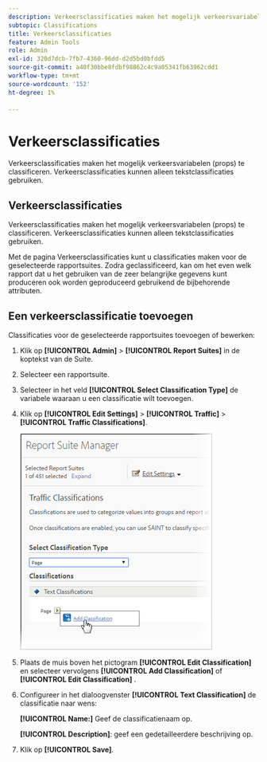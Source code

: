 ```yaml
---
description: Verkeersclassificaties maken het mogelijk verkeersvariabelen (props) te classificeren. Verkeersclassificaties kunnen alleen tekstclassificaties gebruiken.
subtopic: Classifications
title: Verkeersclassificaties
feature: Admin Tools
role: Admin
exl-id: 320d7dcb-7fb7-4360-96dd-d2d5bd0bfdd5
source-git-commit: a40f30bbe8fdbf98862c4c9a05341fb63962cdd1
workflow-type: tm+mt
source-wordcount: '152'
ht-degree: 1%

---
```


# Verkeersclassificaties

Verkeersclassificaties maken het mogelijk verkeersvariabelen (props) te classificeren. Verkeersclassificaties kunnen alleen tekstclassificaties gebruiken.

## Verkeersclassificaties

Verkeersclassificaties maken het mogelijk verkeersvariabelen (props) te classificeren. Verkeersclassificaties kunnen alleen tekstclassificaties gebruiken.

Met de pagina Verkeersclassificaties kunt u classificaties maken voor de geselecteerde rapportsuites. Zodra geclassificeerd, kan om het even welk rapport dat u het gebruiken van de zeer belangrijke gegevens kunt produceren ook worden geproduceerd gebruikend de bijbehorende attributen.

## Een verkeersclassificatie toevoegen

Classificaties voor de geselecteerde rapportsuites toevoegen of bewerken:

1. Klik op **[!UICONTROL Admin]** > **[!UICONTROL Report Suites]** in de koptekst van de Suite.
1. Selecteer een rapportsuite.
1. Selecteer in het veld **[!UICONTROL Select Classification Type]** de variabele waaraan u een classificatie wilt toevoegen.
1. Klik op **[!UICONTROL Edit Settings]** > **[!UICONTROL Traffic]** > **[!UICONTROL Traffic Classifications]**.

   ![ Info van de Stap ](/help/admin/admin/assets/traffic-classification.png)

1. Plaats de muis boven het pictogram **[!UICONTROL Edit Classification]** en selecteer vervolgens **[!UICONTROL Add Classification]** of **[!UICONTROL Edit Classification]** .
1. Configureer in het dialoogvenster **[!UICONTROL Text Classification]** de classificatie naar wens:

   **[!UICONTROL Name:]** Geef de classificatienaam op.

   **[!UICONTROL Description]**: geef een gedetailleerdere beschrijving op.
1. Klik op **[!UICONTROL Save]**.
